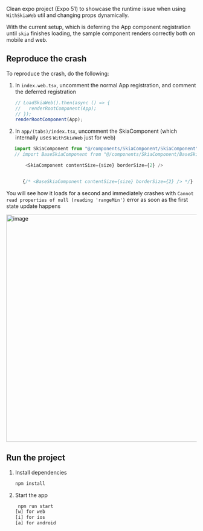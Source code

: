 Clean expo project (Expo 51) to showcase the runtime issue when using `WithSkiaWeb` util and changing props dynamically.

With the current setup, which is deferring the App component registration until `skia` finishes loading, the sample component renders correctly both on mobile and web.

## Reproduce the crash

To reproduce the crash, do the following:

1. In `index.web.tsx`, uncomment the normal App registration, and comment the deferred registration

   ```ts
   // LoadSkiaWeb().then(async () => {
   //   renderRootComponent(App);
   // });
   renderRootComponent(App);
   ```

2. In `app/(tabs)/index.tsx`, uncomment the SkiaComponent (which internally uses `WithSkiaWeb` just for web)

```ts
   import SkiaComponent from "@/components/SkiaComponent/SkiaComponent";
   // import BaseSkiaComponent from "@/components/SkiaComponent/BaseSkiaComponent";

       <SkiaComponent contentSize={size} borderSize={2} />


      {/* <BaseSkiaComponent contentSize={size} borderSize={2} /> */}

```


You will see how it loads for a second and immediately crashes with `Cannot read properties of null (reading 'rangeMin')` error as soon as the first state update happens

<img width="600" alt="image" src="https://github.com/user-attachments/assets/1f1c2e10-6d2d-4f31-91e3-6a351ecbea63">


## Run the project

1. Install dependencies

   ```bash
   npm install
   ```

2. Start the app

   ```bash
    npm run start
   [w] for web
   [i] for ios
   [a] for android
   ```
